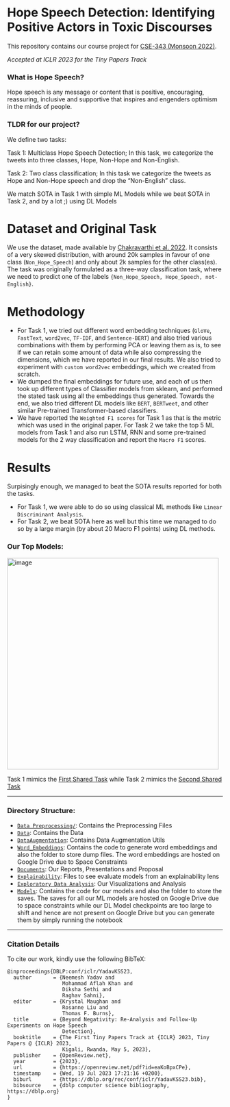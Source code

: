 # Hope Speech Detection: Identifying Positive Actors in Toxic Discourses 

This repository contains our course project for [CSE-343 (Monsoon 2022)](http://techtree.iiitd.edu.in/viewDescription/filename?=CSE343).

*Accepted at ICLR 2023 for the Tiny Papers Track*

### What is Hope Speech?

Hope speech is any message or content that is positive, encouraging, reassuring, inclusive and supportive that inspires and engenders optimism in the minds of people.

### TLDR for our project?

We define two tasks:

Task 1: Multiclass Hope Speech Detection; In this task, we categorize the tweets into three classes, Hope, Non-Hope and Non-English.

Task 2: Two class classification; In this task we categorize the tweets as Hope and Non-Hope speech and drop the “Non-English” class. 

We match SOTA in Task 1 with simple ML Models while we beat SOTA in Task 2, and by a lot ;) using DL Models

# Dataset and Original Task

We use the dataset, made available by [Chakravarthi et al. 2022](https://aclanthology.org/2022.ltedi-1.58).
It consists of a very skewed distribution, with around 20k samples in favour of one class (`Non_Hope_Speech`) and only about 2k samples for the other class(es). The task was originally formulated as a three-way classification task, where we need to predict one of the labels `{Non_Hope_Speech, Hope_Speech, not-English}`.

# Methodology

- For Task 1, we tried out different word embedding techniques (`GloVe`, `FastText`, `word2vec`, `TF-IDF`, and `Sentence-BERT`) and also tried various combinations with them by performing PCA or leaving them as is, to see if we can retain some amount of data while also compressing the dimensions, which we have reported in our final results. We also tried to experiment with `custom word2vec` embeddings, which we created from scratch.
- We dumped the final embeddings for future use, and each of us then took up different types of Classifier models from sklearn, and performed the stated task using all the embeddings thus generated. Towards the end, we also tried different DL models like `BERT`, `BERTweet`, and other similar Pre-trained Transformer-based classifiers.
- We have reported the `Weighted F1 scores` for Task 1 as that is the metric which was used in the original paper. For Task 2 we take the top 5 ML models from Task 1 and also run LSTM, RNN and some pre-trained models for the 2 way classification and report the `Macro F1` scores.

# Results


Surpisingly enough, we managed to beat the SOTA results reported for both the tasks.
- For Task 1, we were able to do so using classical ML methods like `Linear Discriminant Analysis`.
- For Task 2, we beat SOTA here as well but this time we managed to do so by a large margin (by about 20 Macro F1 points) using DL methods.

### Our Top Models:
<img width="494" alt="image" src="https://user-images.githubusercontent.com/72096386/205753009-c4006adb-cb78-4ae7-afb1-62db5b8a241b.png">

Task 1 mimics the [First Shared Task](https://sites.google.com/view/lt-edi-2021/home) while Task 2 mimics the [Second Shared Task](https://sites.google.com/view/lt-edi-2022/home)

---

### Directory Structure:

- [`Data Preprocessing/`](https://github.com/aflah02/Hope_Speech_Detection/tree/main/Data%20Preprocessing): Contains the Preprocessing Files
- [`Data`](https://github.com/aflah02/Hope_Speech_Detection/tree/main/Data): Contains the Data
- [`DataAugmentation`](https://github.com/aflah02/Hope_Speech_Detection/tree/main/DataAugmentation): Contains Data Augmentation Utils
- [`Word_Embeddings`](https://github.com/aflah02/Hope_Speech_Detection/tree/main/Word_Embeddings): Contains the code to generate word embeddings and also the folder to store dump files. The word embeddings are hosted on Google Drive due to Space Constraints
- [`Documents`](https://github.com/aflah02/Hope_Speech_Detection/tree/main/Documents): Our Reports, Presentations and Proposal
- [`Explainability`](https://github.com/aflah02/Hope_Speech_Detection/tree/main/Explainability): Files to see evaluate models from an explainability lens
- [`Exploratory Data Analysis`](https://github.com/aflah02/Hope_Speech_Detection/tree/main/Exploratory%20Data%20Analysis): Our Visualizations and Analysis
- [`Models`](https://github.com/aflah02/Hope_Speech_Detection/tree/main/Models): Contains the code for our models and also the folder to store the saves. The saves for all our ML models are hosted on Google Drive due to space constraints while our DL Model checkpoints are too large to shift and hence are not present on Google Drive but you can generate them by simply running the notebook

---
### Citation Details
To cite our work, kindly use the following BibTeX:
```
@inproceedings{DBLP:conf/iclr/YadavKSS23,
  author       = {Neemesh Yadav and
                  Mohammad Aflah Khan and
                  Diksha Sethi and
                  Raghav Sahni},
  editor       = {Krystal Maughan and
                  Rosanne Liu and
                  Thomas F. Burns},
  title        = {Beyond Negativity: Re-Analysis and Follow-Up Experiments on Hope Speech
                  Detection},
  booktitle    = {The First Tiny Papers Track at {ICLR} 2023, Tiny Papers @ {ICLR} 2023,
                  Kigali, Rwanda, May 5, 2023},
  publisher    = {OpenReview.net},
  year         = {2023},
  url          = {https://openreview.net/pdf?id=eaKoBpxCPe},
  timestamp    = {Wed, 19 Jul 2023 17:21:16 +0200},
  biburl       = {https://dblp.org/rec/conf/iclr/YadavKSS23.bib},
  bibsource    = {dblp computer science bibliography, https://dblp.org}
}
```

